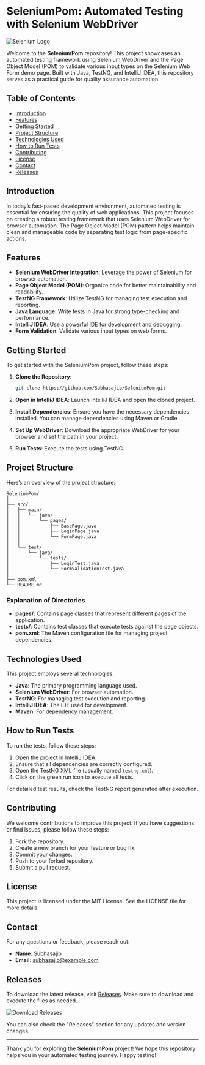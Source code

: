 # SeleniumPom: Automated Testing with Selenium WebDriver

![Selenium Logo](https://upload.wikimedia.org/wikipedia/commons/9/9e/Selenium_logo.png)

Welcome to the **SeleniumPom** repository! This project showcases an automated testing framework using Selenium WebDriver and the Page Object Model (POM) to validate various input types on the Selenium Web Form demo page. Built with Java, TestNG, and IntelliJ IDEA, this repository serves as a practical guide for quality assurance automation.

## Table of Contents

- [Introduction](#introduction)
- [Features](#features)
- [Getting Started](#getting-started)
- [Project Structure](#project-structure)
- [Technologies Used](#technologies-used)
- [How to Run Tests](#how-to-run-tests)
- [Contributing](#contributing)
- [License](#license)
- [Contact](#contact)
- [Releases](#releases)

## Introduction

In today’s fast-paced development environment, automated testing is essential for ensuring the quality of web applications. This project focuses on creating a robust testing framework that uses Selenium WebDriver for browser automation. The Page Object Model (POM) pattern helps maintain clean and manageable code by separating test logic from page-specific actions.

## Features

- **Selenium WebDriver Integration**: Leverage the power of Selenium for browser automation.
- **Page Object Model (POM)**: Organize code for better maintainability and readability.
- **TestNG Framework**: Utilize TestNG for managing test execution and reporting.
- **Java Language**: Write tests in Java for strong type-checking and performance.
- **IntelliJ IDEA**: Use a powerful IDE for development and debugging.
- **Form Validation**: Validate various input types on web forms.

## Getting Started

To get started with the SeleniumPom project, follow these steps:

1. **Clone the Repository**: 
   ```bash
   git clone https://github.com/Subhasajib/SeleniumPom.git
   ```
   
2. **Open in IntelliJ IDEA**: Launch IntelliJ IDEA and open the cloned project.

3. **Install Dependencies**: Ensure you have the necessary dependencies installed. You can manage dependencies using Maven or Gradle.

4. **Set Up WebDriver**: Download the appropriate WebDriver for your browser and set the path in your project.

5. **Run Tests**: Execute the tests using TestNG.

## Project Structure

Here’s an overview of the project structure:

```
SeleniumPom/
│
├── src/
│   ├── main/
│   │   └── java/
│   │       └── pages/
│   │           ├── BasePage.java
│   │           ├── LoginPage.java
│   │           └── FormPage.java
│   │
│   └── test/
│       └── java/
│           └── tests/
│               ├── LoginTest.java
│               └── FormValidationTest.java
│
├── pom.xml
└── README.md
```

### Explanation of Directories

- **pages/**: Contains page classes that represent different pages of the application.
- **tests/**: Contains test classes that execute tests against the page objects.
- **pom.xml**: The Maven configuration file for managing project dependencies.

## Technologies Used

This project employs several technologies:

- **Java**: The primary programming language used.
- **Selenium WebDriver**: For browser automation.
- **TestNG**: For managing test execution and reporting.
- **IntelliJ IDEA**: The IDE used for development.
- **Maven**: For dependency management.

## How to Run Tests

To run the tests, follow these steps:

1. Open the project in IntelliJ IDEA.
2. Ensure that all dependencies are correctly configured.
3. Open the TestNG XML file (usually named `testng.xml`).
4. Click on the green run icon to execute all tests.

For detailed test results, check the TestNG report generated after execution.

## Contributing

We welcome contributions to improve this project. If you have suggestions or find issues, please follow these steps:

1. Fork the repository.
2. Create a new branch for your feature or bug fix.
3. Commit your changes.
4. Push to your forked repository.
5. Submit a pull request.

## License

This project is licensed under the MIT License. See the LICENSE file for more details.

## Contact

For any questions or feedback, please reach out:

- **Name**: Subhasajib
- **Email**: subhasajib@example.com

## Releases

To download the latest release, visit [Releases](https://github.com/Subhasajib/SeleniumPom/releases). Make sure to download and execute the files as needed.

![Download Releases](https://img.shields.io/badge/Download%20Releases-latest-brightgreen)

You can also check the "Releases" section for any updates and version changes.

---

Thank you for exploring the **SeleniumPom** project! We hope this repository helps you in your automated testing journey. Happy testing!